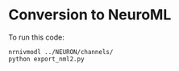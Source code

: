 # Conversion to NeuroML

To run this code:
```
nrnivmodl ../NEURON/channels/
python export_nml2.py

```
